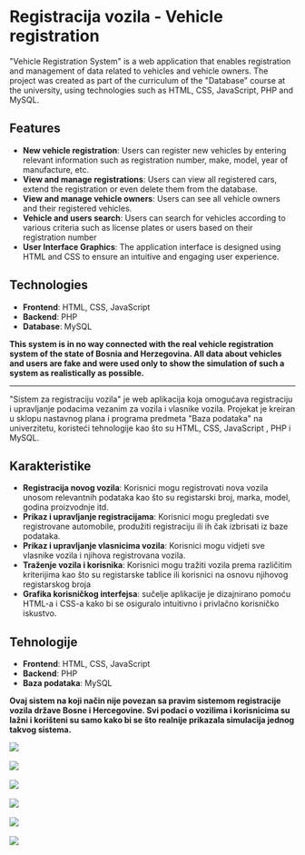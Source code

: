 <h1>Registracija vozila - Vehicle registration</h1>
<p>

"Vehicle Registration System" is a web application that enables registration and management of data related to vehicles and vehicle owners. The project was created as part of the curriculum of the "Database" course at the university, using technologies such as HTML, CSS, JavaScript, PHP and MySQL.

## Features

- **New vehicle registration**:  Users can register new vehicles by entering relevant information such as registration number, make, model, year of manufacture, etc.
- **View and manage registrations**:  Users can view all registered cars, extend the registration or even delete them from the database.
- **View and manage vehicle owners**:  Users can see all vehicle owners and their registered vehicles.
- **Vehicle and users search**:  Users can search for vehicles according to various criteria such as license plates or users based on their registration number
- **User Interface Graphics**: The application interface is designed using HTML and CSS to ensure an intuitive and engaging user experience.

## Technologies

- **Frontend**: HTML, CSS, JavaScript
- **Backend**: PHP
- **Database**: MySQL

**This system is in no way connected with the real vehicle registration system of the state of Bosnia and Herzegovina. All data about vehicles and users are fake and were used only to show the simulation of such a system as realistically as possible.**
</p>
<hr>
<p>
"Sistem za registraciju vozila" je web aplikacija koja omogućava registraciju i upravljanje podacima vezanim za vozila i vlasnike vozila. Projekat je kreiran u sklopu nastavnog plana i programa predmeta "Baza podataka" na univerzitetu, koristeći tehnologije kao što su HTML, CSS, JavaScript , PHP i MySQL.

## Karakteristike

- **Registracija novog vozila**: Korisnici mogu registrovati nova vozila unosom relevantnih podataka kao što su registarski broj, marka, model, godina proizvodnje itd.
- **Prikaz i upravljanje registracijama**: Korisnici mogu pregledati sve registrovane automobile, produžiti registraciju ili ih čak izbrisati iz baze podataka.
- **Prikaz i upravljanje vlasnicima vozila**: Korisnici mogu vidjeti sve vlasnike vozila i njihova registrovana vozila.
- **Traženje vozila i korisnika**: Korisnici mogu tražiti vozila prema različitim kriterijima kao što su registarske tablice ili korisnici na osnovu njihovog registarskog broja
- **Grafika korisničkog interfejsa**: sučelje aplikacije je dizajnirano pomoću HTML-a i CSS-a kako bi se osiguralo intuitivno i privlačno korisničko iskustvo.

## Tehnologije

- **Frontend**: HTML, CSS, JavaScript
- **Backend**: PHP
- **Baza podataka**: MySQL

**Ovaj sistem na koji način nije povezan sa pravim sistemom registracije vozila države Bosne i Hercegovine. Svi podaci o vozilima i korisnicima su lažni i korišteni su samo kako bi se što realnije prikazala simulacija jednog takvog sistema.**

</p>

<img src="https://github.com/kenanbc/RegistracijaVozila/assets/43729348/122aeb8c-fde2-4bfb-807d-da70750169c8">
<br />
<br />
<img src="https://github.com/kenanbc/RegistracijaVozila/assets/43729348/4e8d2a02-fedb-46eb-b1e7-973895073111">
<br />
<br />
<img src="https://github.com/kenanbc/RegistracijaVozila/assets/43729348/db774db0-4498-45e9-a9ab-a696aa61a7a8">
<br />
<br />
<img src="https://github.com/kenanbc/RegistracijaVozila/assets/43729348/75fee542-f4bc-4f3d-bc4d-53c12bd57412">
<br />
<br />
<img src="https://github.com/kenanbc/RegistracijaVozila/assets/43729348/33233022-1ef1-4e88-816c-fd677a5f046d">
<br />
<br />
<img src="https://github.com/kenanbc/RegistracijaVozila/assets/43729348/ec6f68d3-fb4b-4587-8712-536399315bce">
